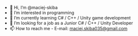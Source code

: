 - 👋 Hi, I’m @maciej-skiba
- 👀 I’m interested in programming
- 🌱 I’m currently learning C# / C++ / Unity game development
- 💞️ I’m looking for a job as a Junior C# / C++ / Unity Developer 
- 📫 How to reach me - E-mail: maciej.skiba035@gmail.com

